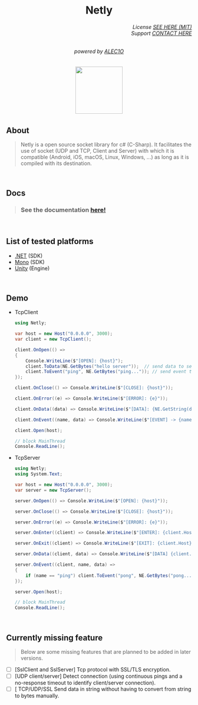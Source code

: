 <h1 align="center">Netly</h1>

<h6 align="end">
  License <a href="LICENSE.md">SEE HERE (MIT)</a><br>
  Support <a href="mailto://support@kezero.com">CONTACT HERE</a>
</h6>

<h6 align="center">
  powered by <a href="https://github.com/alec1o">ALEC1O</a>
</h6>

<h6 align="center">
  <img align="center" src="content/logo/netly-logo-3.png" width="128px">
<h6>

## About
> Netly is a open source socket library for c# (C-Sharp). It facilitates the use of socket (UDP and TCP, Client and Server) with which it is compatible (Android, iOS, macOS, Linux, Windows, ...) as long as it is compiled with its destination.

<br>

## Docs
> ### See the documentation [here!](http://netly.docs.kezero.com)

<br>

## List of tested platforms
- [.NET](https://dotnet.microsoft.com) (SDK)
- [Mono](https://mono-project.com) (SDK)
- [Unity](https://unity.com) (Engine)

<br>
  
## Demo
- TcpClient
  ```csharp
  using Netly;

  var host = new Host("0.0.0.0", 3000);
  var client = new TcpClient();

  client.OnOpen(() =>
  {
      Console.WriteLine($"[OPEN]: {host}");
      client.ToData(NE.GetBytes("hello server"));  // send data to server    
      client.ToEvent("ping", NE.GetBytes("ping...")); // send event to server
  });

  client.OnClose(() => Console.WriteLine($"[CLOSE]: {host}"));

  client.OnError((e) => Console.WriteLine($"[ERROR]: {e}"));

  client.OnData((data) => Console.WriteLine($"[DATA]: {NE.GetString(data)}"));

  client.OnEvent((name, data) => Console.WriteLine($"[EVENT] -> {name}: {NE.GetString(data)}"));

  client.Open(host);

  // block MainThread
  Console.ReadLine();
  ```
- TcpServer
  ```csharp
  using Netly;
  using System.Text;

  var host = new Host("0.0.0.0", 3000);
  var server = new TcpServer();

  server.OnOpen(() => Console.WriteLine($"[OPEN]: {host}"));

  server.OnClose(() => Console.WriteLine($"[CLOSE]: {host}"));

  server.OnError((e) => Console.WriteLine($"[ERROR]: {e}"));

  server.OnEnter((client) => Console.WriteLine($"[ENTER]: {client.Host}"));

  server.OnExit((client) => Console.WriteLine($"[EXIT]: {client.Host}"));

  server.OnData((client, data) => Console.WriteLine($"[DATA] {client.Host}: {NE.GetString(data)}"));

  server.OnEvent((client, name, data) =>
  {   
      if (name == "ping") client.ToEvent("pong", NE.GetBytes("pong..."));
  });

  server.Open(host);

  // block MainThread
  Console.ReadLine();
  ```
<br>

## Currently missing feature
> Below are some missing features that are planned to be added in later versions.

- [ ] [SslClient and SslServer] Tcp protocol with SSL/TLS encryption.
- [ ] [UDP client/server] Detect connection (using continuous pings and a no-response timeout to identify client/server connection).
- [ ] [ TCP/UDP/SSL Send data in string without having to convert from string to bytes manually.
